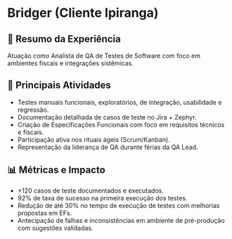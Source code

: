 # Bridger (Cliente Ipiranga)

## 📝 Resumo da Experiência
Atuação como Analista de QA de Testes de Software com foco em ambientes fiscais e integrações sistêmicas.

## 🔧 Principais Atividades
- Testes manuais funcionais, exploratórios, de integração, usabilidade e regressão.
- Documentação detalhada de casos de teste no Jira + Zephyr.
- Criação de Especificações Funcionais com foco em requisitos técnicos e fiscais.
- Participação ativa nos rituais ágeis (Scrum/Kanban).
- Representação da liderança de QA durante férias da QA Lead.

## 📊 Métricas e Impacto
- +120 casos de teste documentados e executados.
- 92% de taxa de sucesso na primeira execução dos testes.
- Redução de até 30% no tempo de execução de testes com melhorias propostas em EFs.
- Antecipação de falhas e inconsistências em ambiente de pré-produção com sugestões validadas.
